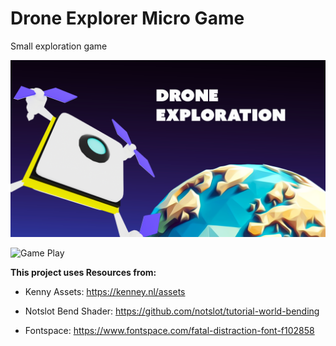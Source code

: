 # Drone Explorer Micro Game
Small exploration game

![Game Play](https://github.com/palmerdesigns/DroneExplorer/blob/main/Readme_Images/Drone_Hero_Image.png)

![Game Play](https://github.com/palmerdesigns/DroneExplorer/blob/main/Readme_Images/DroneExplorer.gif)

**This project uses Resources from:**

- Kenny Assets: https://kenney.nl/assets

- Notslot Bend Shader: https://github.com/notslot/tutorial-world-bending

- Fontspace: https://www.fontspace.com/fatal-distraction-font-f102858
